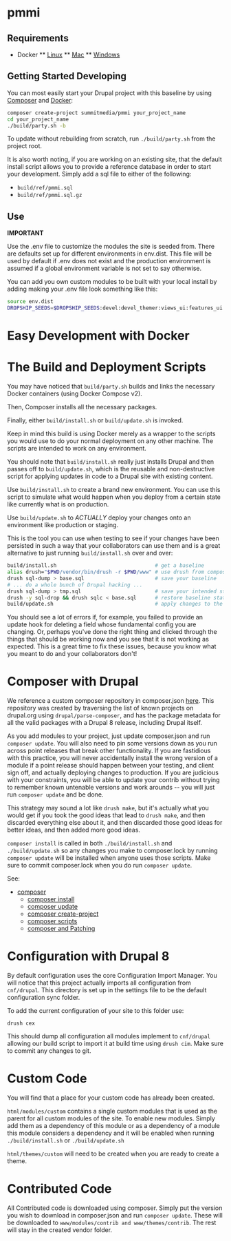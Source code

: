 # pmmi

## Requirements

* Docker
** [Linux](https://docs.docker.com/linux/)
** [Mac](https://docs.docker.com/mac/)
** [Windows](https://docs.docker.com/windows/)

## Getting Started Developing

You can most easily start your Drupal project with this baseline by using
[Composer](https://getcomposer.org/) and [Docker](https://www.docker.com/):

```bash
composer create-project summitmedia/pmmi your_project_name
cd your_project_name
./build/party.sh -b
```

To update without rebuilding from scratch, run `./build/party.sh` from the
project root.

It is also worth noting, if you are working on an existing site, that the
default install script allows you to provide a reference database in order to
start your development. Simply add a sql file to either of the following:

* `build/ref/pmmi.sql`
* `build/ref/pmmi.sql.gz`

## Use

**IMPORTANT**

Use the .env file to customize the modules the site is seeded from. There are
defaults set up for different environments in env.dist. This file will be used
by default if .env does not exist and the production environment is assumed if
a global environment variable is not set to say otherwise.

You can add you own custom modules to be built with your local install by adding
making your .env file look something like this:

```bash
source env.dist
DROPSHIP_SEEDS=$DROPSHIP_SEEDS:devel:devel_themer:views_ui:features_ui
```

# Easy Development with Docker



# The Build and Deployment Scripts

You may have noticed that `build/party.sh` builds and links the necessary
Docker containers (using Docker Compose v2).

Then, Composer installs all the necessary packages.

Finally, either `build/install.sh` or `build/update.sh` is invoked.

Keep in mind this build is using Docker merely as a wrapper to the scripts you
would use to do your normal deployment on any other machine. The scripts are
intended to work on any environment.

You should note that `build/install.sh` really just installs Drupal and then
passes off to `build/update.sh`, which is the reusable and non-destructive
script for applying updates in code to a Drupal site with existing content.

Use `build/install.sh` to create a brand new environment. You can use this
script to simulate what would happen when you deploy from a certain state like
currently what is on production.

Use `build/update.sh` to *ACTUALLY* deploy your changes onto an environment like
production or staging.

This is the tool you can use when testing to see if your changes have been
persisted in such a way that your collaborators can use them and is a great
alternative to just running `build/install.sh` over and over:

```bash
build/install.sh                                # get a baseline
alias drush="$PWD/vendor/bin/drush -r $PWD/www" # use drush from composer
drush sql-dump > base.sql                       # save your baseline
# ... do a whole bunch of Drupal hacking ...
drush sql-dump > tmp.sql                        # save your intended state
drush -y sql-drop && drush sqlc < base.sql      # restore baseline state
build/update.sh                                 # apply changes to the baseline
```

You should see a lot of errors if, for example, you failed to provide an update
hook for deleting a field whose fundamental config you are changing. Or, perhaps
you've done the right thing and clicked through the things that should be
working now and you see that it is not working as expected. This is a great time
to fix these issues, because you know what you meant to do and your
collaborators don't!

# Composer with Drupal

We reference a custom composer repository in composer.json
[here](composer.json#L5-8). This repository was created by
traversing the list of known projects on drupal.org using
`drupal/parse-composer`, and has the package metadata for all the valid
packages with a Drupal 8 release, including Drupal itself.

As you add modules to your project, just update composer.json and run `composer
update`. You will also need to pin some versions down as you run across point
releases that break other functionality. If you are fastidious with this
practice, you will never accidentally install the wrong version of a module if
a point release should happen between your testing, and client sign off, and
actually deploying changes to production. If you are judicious with your
constraints, you will be able to update your contrib without trying to remember
known untenable versions and work arounds -- you will just run `composer update`
and be done.

This strategy may sound a lot like `drush make`, but it's actually what you
would get if you took the good ideas that lead to `drush make`, and then
discarded everything else about it, and then discarded those good ideas for
better ideas, and then added more good ideas.

`composer install` is called in both `./build/install.sh` and
`./build/update.sh` so any changes you make to composer.lock by running
`composer update` will be installed when anyone uses those scripts. Make sure
to commit composer.lock when you do run `composer update`.

See:

* [composer](https://getcomposer.org)
  * [composer install](https://getcomposer.org/doc/03-cli.md#install)
  * [composer update](https://getcomposer.org/doc/03-cli.md#update)
  * [composer create-project](https://getcomposer.org/doc/03-cli.md#create-project)
  * [composer scripts](https://getcomposer.org/doc/articles/scripts.md)
  * [composer and Patching](http://generalredneck.com/blog/patching-modules-using-composer-patches-plugin)

# Configuration with Drupal 8

By default configuration uses the core Configuration Import Manager. You will
notice that this project actually imports all configuration from `cnf/drupal`.
This directory is set up in the settings file to be the default configuration
sync folder.

To add the current configuration of your site to this folder use:

`drush cex`

This should dump all configuration all modules implement to `cnf/drupal`
allowing our build script to import it at build time using `drush cim`. Make
sure to commit any changes to git.

# Custom Code

You will find that a place for your custom code has already been created.

`html/modules/custom` contains a single custom modules that is used as the parent
for all custom modules of the site. To enable new modules. Simply add them as
a dependency of this module or as a dependency of a module this module considers
a dependency and it will be enabled when running `./build/install.sh` or
`./build/update.sh`


`html/themes/custom` will need to be created when you are ready to create a theme.

# Contributed Code

All Contributed code is downloaded using composer. Simply put the version you
wish to download in composer.json and run `composer update`. These will be
downloaded to `www/modules/contrib and www/themes/contrib`. The rest will stay in
the created vendor folder.
